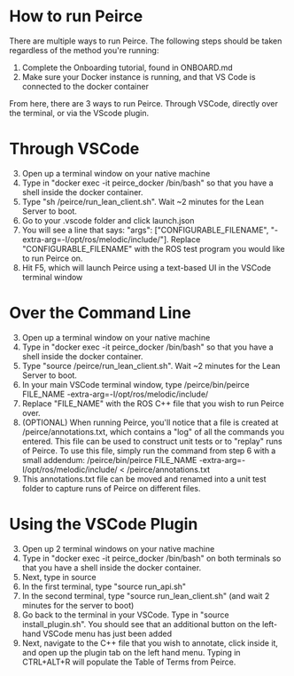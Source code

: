 # How to run Peirce
There are multiple ways to run Peirce. The following steps should be taken regardless of the method you're running:
1. Complete the Onboarding tutorial, found in ONBOARD.md
2. Make sure your Docker instance is running, and that VS Code is connected to the docker container

From here, there are 3 ways to run Peirce. Through VSCode, directly over the terminal, or via the VScode plugin.

# Through VSCode

3. Open up a terminal window on your native machine
4. Type in "docker exec -it peirce_docker /bin/bash" so that you have a shell inside the docker container.
5. Type "sh /peirce/run_lean_client.sh". Wait ~2 minutes for the Lean Server to boot.
6. Go to your .vscode folder and click launch.json
7. You will see a line that says: "args": ["CONFIGURABLE_FILENAME", "-extra-arg=-I/opt/ros/melodic/include/"]. Replace "CONFIGURABLE_FILENAME" with the ROS test program you would like to run Peirce on.
8. Hit F5, which will launch Peirce using a text-based UI in the VSCode terminal window
   
# Over the Command Line

3. Open up a terminal window on your native machine
4. Type in "docker exec -it peirce_docker /bin/bash" so that you have a shell inside the docker container.
5. Type "source /peirce/run_lean_client.sh". Wait ~2 minutes for the Lean Server to boot.
6. In your main VSCode terminal window, type /peirce/bin/peirce FILE_NAME -extra-arg=-I/opt/ros/melodic/include/
7. Replace "FILE_NAME" with the ROS C++ file that you wish to run Peirce over.
8. (OPTIONAL) When running Peirce, you'll notice that a file is created at /peirce/annotations.txt, which contains a "log" of all the commands you entered. This file can be used to construct unit tests or to "replay" runs of Peirce. To use this file, simply run the command from step 6 with a small addendum: /peirce/bin/peirce FILE_NAME -extra-arg=-I/opt/ros/melodic/include/ < /peirce/annotations.txt
9. This annotations.txt file can be moved and renamed into a unit test folder to capture runs of Peirce on different files.

# Using the VSCode Plugin

3. Open up 2 terminal windows on your native machine
4. Type in "docker exec -it peirce_docker /bin/bash" on both terminals so that you have a shell inside the docker container.
5. Next, type in source 
6. In the first terminal, type "source run_api.sh"
7. In the second terminal, type "source run_lean_client.sh" (and wait 2 minutes for the server to boot)
8. Go back to the terminal in your VSCode. Type in "source install_plugin.sh". You should see that an additional button on the left-hand VSCode menu has just been added
9. Next, navigate to the C++ file that you wish to annotate, click inside it, and open up the plugin tab on the left hand menu. Typing in CTRL+ALT+R will populate the Table of Terms from Peirce.